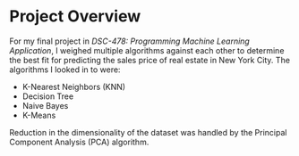 # Project Overview

For my final project in _DSC-478: Programming Machine Learning Application_, I weighed multiple algorithms against each other to determine the best fit for predicting the sales price of real estate in New York City. The algorithms I looked in to were:

* K-Nearest Neighbors (KNN)
* Decision Tree
* Naive Bayes
* K-Means

Reduction in the dimensionality of the dataset was handled by the Principal Component Analysis (PCA) algorithm.
